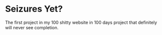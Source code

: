 # Seizures Yet?

The first project in my 100 shitty website in 100 days project that definitely will never see completion. 
